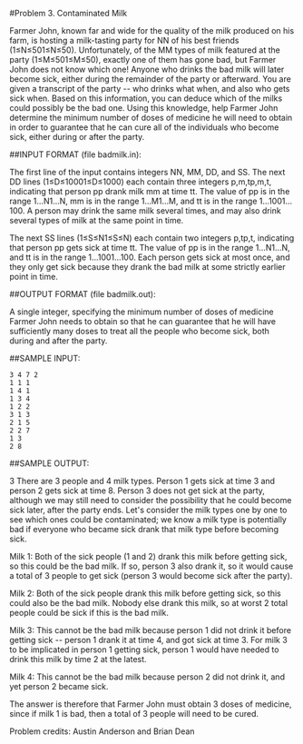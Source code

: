 #Problem 3. Contaminated Milk


Farmer John, known far and wide for the quality of the milk produced on his farm, is hosting a milk-tasting party for NN of his best friends (1≤N≤501≤N≤50). Unfortunately, of the MM types of milk featured at the party (1≤M≤501≤M≤50), exactly one of them has gone bad, but Farmer John does not know which one! Anyone who drinks the bad milk will later become sick, either during the remainder of the party or afterward.
You are given a transcript of the party -- who drinks what when, and also who gets sick when. Based on this information, you can deduce which of the milks could possibly be the bad one. Using this knowledge, help Farmer John determine the minimum number of doses of medicine he will need to obtain in order to guarantee that he can cure all of the individuals who become sick, either during or after the party.

##INPUT FORMAT (file badmilk.in):

The first line of the input contains integers NN, MM, DD, and SS.
The next DD lines (1≤D≤10001≤D≤1000) each contain three integers p,m,tp,m,t, indicating that person pp drank milk mm at time tt. The value of pp is in the range 1…N1…N, mm is in the range 1…M1…M, and tt is in the range 1…1001…100. A person may drink the same milk several times, and may also drink several types of milk at the same point in time.

The next SS lines (1≤S≤N1≤S≤N) each contain two integers p,tp,t, indicating that person pp gets sick at time tt. The value of pp is in the range 1…N1…N, and tt is in the range 1…1001…100. Each person gets sick at most once, and they only get sick because they drank the bad milk at some strictly earlier point in time.

##OUTPUT FORMAT (file badmilk.out):

A single integer, specifying the minimum number of doses of medicine Farmer John needs to obtain so that he can guarantee that he will have sufficiently many doses to treat all the people who become sick, both during and after the party.

##SAMPLE INPUT:
```
3 4 7 2
1 1 1
1 4 1
1 3 4
1 2 2
3 1 3
2 1 5
2 2 7
1 3
2 8
```

##SAMPLE OUTPUT:

3
There are 3 people and 4 milk types. Person 1 gets sick at time 3 and person 2 gets sick at time 8. Person 3 does not get sick at the party, although we may still need to consider the possibility that he could become sick later, after the party ends. Let's consider the milk types one by one to see which ones could be contaminated; we know a milk type is potentially bad if everyone who became sick drank that milk type before becoming sick.

Milk 1: Both of the sick people (1 and 2) drank this milk before getting sick, so this could be the bad milk. If so, person 3 also drank it, so it would cause a total of 3 people to get sick (person 3 would become sick after the party).

Milk 2: Both of the sick people drank this milk before getting sick, so this could also be the bad milk. Nobody else drank this milk, so at worst 2 total people could be sick if this is the bad milk.

Milk 3: This cannot be the bad milk because person 1 did not drink it before getting sick -- person 1 drank it at time 4, and got sick at time 3. For milk 3 to be implicated in person 1 getting sick, person 1 would have needed to drink this milk by time 2 at the latest.

Milk 4: This cannot be the bad milk because person 2 did not drink it, and yet person 2 became sick.

The answer is therefore that Farmer John must obtain 3 doses of medicine, since if milk 1 is bad, then a total of 3 people will need to be cured.

Problem credits: Austin Anderson and Brian Dean